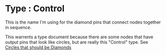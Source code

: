 # Type : Control

This is the name I'm using for the diamond pins that connect nodes together in sequence.

This warrents a type document because there are some nodes that have output pins that look like circles, but are really this "Control" type.
See [Circles that should be Diamonds](https://github.com/nateonline/Halo-Infinite-Forge-Wiki/blob/main/Tips%20%26%20Tricks/Circles%20that%20should%20be%20Diamonds.md)